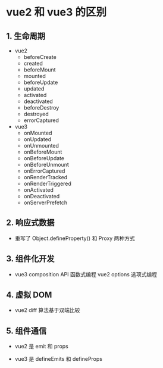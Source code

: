 # vue2 和 vue3 的区别

## 1. 生命周期

- vue2
  - beforeCreate
  - created
  - beforeMount
  - mounted
  - beforeUpdate
  - updated
  - activated
  - deactivated
  - beforeDestroy
  - destroyed
  - errorCaptured
- vue3
  - onMounted
  - onUpdated
  - onUnmounted
  - onBeforeMount
  - onBeforeUpdate
  - onBeforeUnmount
  - onErrorCaptured
  - onRenderTracked
  - onRenderTriggered
  - onActivated
  - onDeactivated
  - onServerPrefetch

## 2. 响应式数据

- 重写了 Object.defineProperty() 和 Proxy 两种方式

## 3. 组件化开发

- vue3 composition API 函数式编程 vue2 options 选项式编程

## 4. 虚拟 DOM

- vue2 diff 算法基于双端比较

## 5. 组件通信

- vue2 是 emit 和 props

- vue3 是 defineEmits 和 defineProps

<!-- ## 6. 状态管理 -->

<!-- ## 7. 路由 -->

<!-- ## 8. 打包工具 -->

<!-- ## 9. 性能优化 -->

<!-- ## 10. 兼容性 -->
